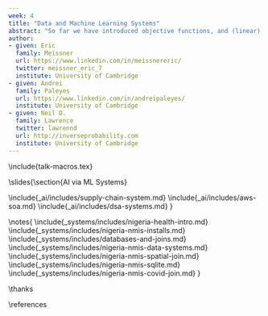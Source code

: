 ```yaml
---
week: 4
title: "Data and Machine Learning Systems"
abstract: "So far we have introduced objective functions, and (linear) prediction functions. This gives us two key ingredients of the machine learning formula. But to build machine learning systems you also need data. This lecture introduces some of the challenges of building machine learning data systems. It will introduce (or review) for you the concepts around joining of databases together. The storage and manipulation of data is at the core of machine learning systems and data science. Note: the notebook makes use of Covid19 data from Nigeria, but the goal of this notebook is to introduce the reader to these concepts, not to authoritatively answer any questions about the state of Nigerian health facilities or Covid19, but to give you an understanding of data infrastructures and bringing data sets together."
author:
- given: Eric
  family: Meissner
  url: https://www.linkedin.com/in/meissnereric/
  twitter: meissner_eric_7 
  institute: University of Cambridge
- given: Andrei
  family: Paleyes
  url: https://www.linkedin.com/in/andreipaleyes/
  institute: University of Cambridge
- given: Neil D.
  family: Lawrence
  twitter: lawrennd
  url: http://inverseprobability.com
  institute: University of Cambridge
---
```


\include{talk-macros.tex}

\slides{\section{AI via ML Systems}

\include{_ai/includes/supply-chain-system.md}
\include{_ai/includes/aws-soa.md}
\include{_ai/includes/dsa-systems.md}
}

\notes{
\include{_systems/includes/nigeria-health-intro.md}
\include{_systems/includes/nigeria-nmis-installs.md}
\include{_systems/includes/databases-and-joins.md}
\include{_systems/includes/nigeria-nmis-data-systems.md}
\include{_systems/includes/nigeria-nmis-spatial-join.md}
\include{_systems/includes/nigeria-nmis-sqlite.md}
\include{_systems/includes/nigeria-nmis-covid-join.md}
}

\thanks

\references
